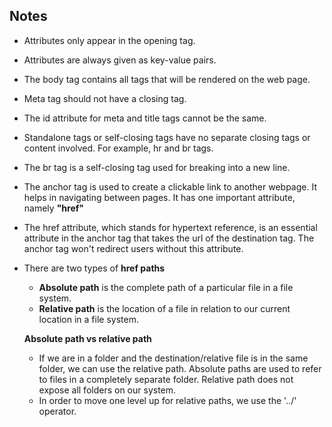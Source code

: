 ## **Notes**

- Attributes only appear in the opening tag.
- Attributes are always given as key-value pairs.
- The body tag contains all tags that will be rendered on the web page.
- Meta tag should not have a closing tag.
- The id attribute for meta and title tags cannot be the same.
- Standalone tags or self-closing tags have no separate closing tags or content involved. For example, hr and br tags.
- The br tag is a self-closing tag used for breaking into a new line.
- The anchor tag is used to create a clickable link to another webpage. It helps in navigating between pages. It has one important attribute, namely **"href"**
- The href attribute, which stands for hypertext reference, is an essential attribute in the anchor tag that takes the url of the destination tag. The anchor tag won't redirect users without this attribute.
- There are two types of **href paths**
    - **Absolute path** is the complete path of a particular file in a file system.
    - **Relative path** is the location of a file in relation to our current location in a file system.

     **Absolute path vs relative path**
     - If we are in a folder and the destination/relative file is in the same folder, we can use the relative path. Absolute paths are used to refer to files in a completely separate folder. Relative path does not expose all folders on our system.
     - In order to move one level up for relative paths, we use the '../' operator.
